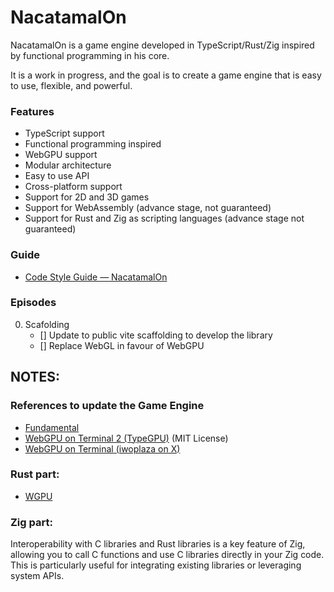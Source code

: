 # NacatamalOn

NacatamalOn is a game engine developed in TypeScript/Rust/Zig inspired by functional programming in his core.

It is a work in progress, and the goal is to create a game engine that is easy to use, flexible, and powerful.

### Features
- TypeScript support
- Functional programming inspired
- WebGPU support
- Modular architecture
- Easy to use API
- Cross-platform support
- Support for 2D and 3D games
- Support for WebAssembly (advance stage, not guaranteed)
- Support for Rust and Zig as scripting languages (advance stage not guaranteed)

### Guide

- [Code Style Guide — NacatamalOn](style_guide_nacatamalon.md)

### Episodes

0) Scafolding
    - [] Update to public vite scaffolding to develop the library
    - [] Replace WebGL in favour of WebGPU


## NOTES:

### References to update the Game Engine

- [Fundamental](https://webgpufundamentals.org/webgpu/lessons/webgpu-fundamentals.html)
- [WebGPU on Terminal 2 (TypeGPU)](https://github.com/software-mansion/TypeGPU) (MIT License)
- [WebGPU on Terminal (iwoplaza on X)](https://x.com/iwoplaza/status/1952095254779175235)

### Rust part:
- [WGPU](https://wgpu.rs/)

### Zig part:

Interoperability with C libraries and Rust libraries is a key feature of Zig, allowing you to call C functions and use C libraries directly in your Zig code. This is particularly useful for integrating existing libraries or leveraging system APIs.

